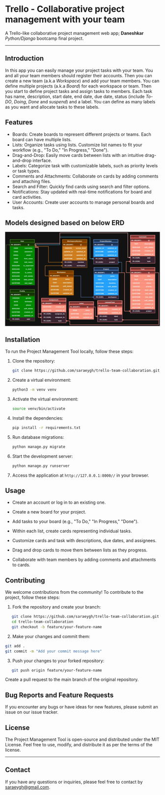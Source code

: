 # Trello - Collaborative project management with your team 

A Trello-like collaborative project management web app; **Daneshkar** *Python/Django* bootcamp final project.

***
## Introduction
In this app you can easily manage your project tasks with your team. You and all your team members should register their accounts. Then you can create a new team (a.k.a *Workspace*) and add your team members. You can define multiple projects (a.k.a *Board*) for each workspace or team. Then you start to define project tasks and assign tasks to members. Each task has name, description, start date, end date, due date, status (include *To-DO*, *Doing*, *Done* and *suspend*) and a label. You can define as many labels as you want and allocate tasks to these labels.

## Features
- Boards: Create boards to represent different projects or teams. Each board can have multiple lists.
- Lists: Organize tasks using lists. Customize list names to fit your workflow (e.g., "To Do," "In Progress," "Done").
- Drag-and-Drop: Easily move cards between lists with an intuitive drag-and-drop interface.
- Labels: Categorize task with customizable labels, such as priority levels or task types.
- Comments and Attachments: Collaborate on cards by adding comments and attaching files.
- Search and Filter: Quickly find cards using search and filter options.
- Notifications: Stay updated with real-time notifications for board and card activities.
- User Accounts: Create user accounts to manage personal boards and tasks.

## Models designed based on below ERD
![trello-team-collaboration](erd.jpg)

## Installation
To run the Project Management Tool locally, follow these steps:

1. Clone the repository:

   ```bash
   git clone https://github.com/saraeygh/trello-team-collaboration.git
   ```

2. Create a virtual environment:

   ```bash
   python3 -m venv venv
   ```

3. Activate the virtual environment:

   ```bash
   source venv/bin/activate
   ```

4. Install the dependencies:

   ```bash
   pip install -r requirements.txt
   ```

5. Run database migrations:

   ```bash
   python manage.py migrate
   ```

6. Start the development server:

   ```bash
   python manage.py runserver
   ```

7. Access the application at `http://127.0.0.1:8000//` in your browser.


## Usage
- Create an account or log in to an existing one.

- Create a new board for your project.

- Add tasks to your board (e.g., "To Do," "In Progress," "Done").

- Within each list, create cards representing individual tasks.

- Customize cards and task with descriptions, due dates, and assignees.

- Drag and drop cards to move them between lists as they progress.

- Collaborate with team members by adding comments and attachments to cards.


## Contributing
We welcome contributions from the community! To contribute to the project, follow these steps:

1. Fork the repository and create your branch:
 ```bash
    git clone https://github.com/saraeygh/trello-team-collaboration.git
    cd trello-team-collaboration
    git checkout -b feature/your-feature-name 
   ```
2. Make your changes and commit them:

```bash
git add .
git commit -m "Add your commit message here"
   ```

3. Push your changes to your forked repository:
 ```bash
    git push origin feature/your-feature-name
   ```

Create a pull request to the main branch of the original repository.
## Bug Reports and Feature Requests
If you encounter any bugs or have ideas for new features, please submit an issue on our issue tracker.

## License
The Project Management Tool is open-source and distributed under the MIT License. Feel free to use, modify, and distribute it as per the terms of the license.
***

## Contact

If you have any questions or inquiries, please feel free to contact by saraeygh@gmail.com.

